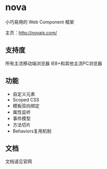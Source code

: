 # nova

小巧易用的 Web Component 框架

主页：http://novajs.com/

## 支持度
所有主流移动端浏览器
IE8+和其他主流PC浏览器

## 功能
* 自定义元素
* Scoped CSS
* 模板双向绑定
* 属性监听
* 事件模型
* 方法切片
* Behaviors复用机制

## 文档
文档请见官网
